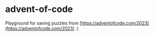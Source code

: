 # advent-of-code

Playground for saving puzzles from [https://adventofcode.com/2023](https://adventofcode.com/2023) :)
